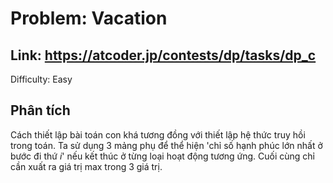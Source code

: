 # Problem: Vacation

## Link: <https://atcoder.jp/contests/dp/tasks/dp_c>

Difficulty: Easy

## Phân tích

Cách thiết lập bài toán con khá tương đồng với thiết lập hệ thức truy hồi trong toán. Ta sử dụng 3 mảng phụ để thể hiện 'chỉ số hạnh phúc lớn nhất ở bước đi thứ $i$' nếu kết thúc ở từng loại hoạt động tương ứng. Cuối cùng chỉ cần xuất ra giá trị max trong 3 giá trị.
